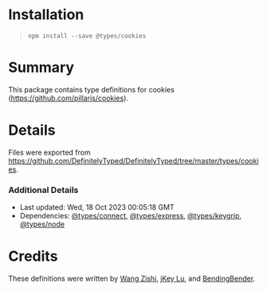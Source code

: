 # Installation
> `npm install --save @types/cookies`

# Summary
This package contains type definitions for cookies (https://github.com/pillarjs/cookies).

# Details
Files were exported from https://github.com/DefinitelyTyped/DefinitelyTyped/tree/master/types/cookies.

### Additional Details
 * Last updated: Wed, 18 Oct 2023 00:05:18 GMT
 * Dependencies: [@types/connect](https://npmjs.com/package/@types/connect), [@types/express](https://npmjs.com/package/@types/express), [@types/keygrip](https://npmjs.com/package/@types/keygrip), [@types/node](https://npmjs.com/package/@types/node)

# Credits
These definitions were written by [Wang Zishi](https://github.com/WangZishi), [jKey Lu](https://github.com/jkeylu), and [BendingBender](https://github.com/BendingBender).
